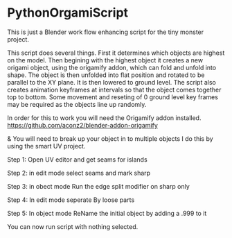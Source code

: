 # PythonOrgamiScript
This is just a Blender work flow enhancing script for the tiny monster project. 

This script does several things. First it determines which objects are highest on the model. Then begining with the highest object it creates a new origami object, using the origamify addon, which can fold and unfold into shape. The object is then unfolded into flat position and rotated to be parallel to the XY plane. It is then lowered to ground level. The script also creates animation keyframes at intervals so that the object comes together top to bottom. Some movement and reseting of 0 ground level key frames may be required as the objects line up randomly.     

In order for this to work you will need the Origamify addon installed. 
https://github.com/aconz2/blender-addon-origamify

& You will need to break up your object in to multiple objects
I do this by using the smart UV project.

Step 1:
Open UV editor and get seams for islands

Step 2:
in edit mode
select seams and mark sharp

Step 3: 
in obect mode
Run the edge split modifier on sharp only

Step 4: 
In edit mode
seperate By loose parts

Step 5: 
In object mode 
ReName the initial object by adding a .999 to it

You can now run script with nothing selected.
